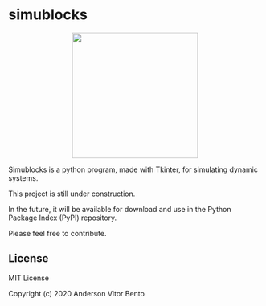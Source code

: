 # simublocks

<p align="center">
  <img src="https://github.com/bentoavb/simublocks/blob/master/images/img1.png" width="250" />
</p>

Simublocks is a python program, made with Tkinter, for simulating dynamic systems.

This project is still under construction.

In the future, it will be available for download and use in the Python Package Index (PyPI) repository.

Please feel free to contribute.

## License

MIT License

Copyright (c) 2020 Anderson Vitor Bento